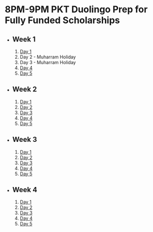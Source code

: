 # 8PM-9PM PKT Duolingo Prep for Fully Funded Scholarships

- ## Week 1

   1. [Day 1](https://www.facebook.com/iCodeguru/videos/1014687036447044)
   2. Day 2 - Muharram Holiday
   3. Day 3 - Muharram Holiday
   4. [Day 4](https://www.facebook.com/iCodeguru/videos/1844957622582963)
   5. [Day 5](https://www.facebook.com/iCodeguru/videos/1236568961050003)

- ## Week 2

   1. [Day 1](https://www.facebook.com/iCodeguru/videos/516994467488227)
   2. [Day 2](https://www.facebook.com/iCodeguru/videos/8208255322530570)
   3. [Day 3](https://www.facebook.com/iCodeguru/videos/1156439698928610)
   4. [Day 4](https://www.facebook.com/iCodeguru/videos/474691985307608)
   5. [Day 5](https://www.facebook.com/iCodeguru/videos/867236475258531)

- ## Week 3

   1. [Day 1](https://www.facebook.com/iCodeguru/videos/516659837594050)
   2. [Day 2](https://www.facebook.com/iCodeguru/videos/3848393222112240)
   3. [Day 3](https://www.facebook.com/iCodeguru/videos/345137688533399)
   4. [Day 4](https://www.facebook.com/iCodeguru/videos/1252921985873096)
   5. [Day 5](https://www.facebook.com/watch/?v=485281054449176)

- ## Week 4

   1. [Day 1](https://www.facebook.com/iCodeguru/videos/890985199539699)
   2. [Day 2](https://www.facebook.com/iCodeguru/videos/1131711744600390)
   3. [Day 3](https://www.facebook.com/iCodeguru/videos/1229084234768496)
   4. [Day 4](https://www.facebook.com/watch/?v=807954574788187)
   5. [Day 5](https://www.facebook.com/watch/?v=3767171983548382)

<!-- - ## Week 5

   1. [Day 1](https://www.facebook.com/iCodeguru/videos/860104872207734)
   2. [Day 2](https://www.facebook.com/iCodeguru/videos/889473506336080)
   3. [Day 3]()
   4. [Day 4]()
   5. [Day 5]() -->

<!-- - ## Week 

   1. [Day 1]()
   2. [Day 2]()
   3. [Day 3]()
   4. [Day 4]()
   5. [Day 5]() -->